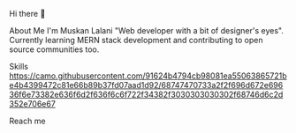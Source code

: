 Hi there 👋

About Me
I'm Muskan Lalani "Web developer with a bit of designer's eyes".
Currently learning MERN stack development and contributing to open source communities too.

Skills
https://camo.githubusercontent.com/91624b4794cb98081ea55063865721be4b4399472c81e66b89b37fd07aad1d92/68747470733a2f2f696d672e69636f6e73382e636f6d2f636f6c6f722f34382f3030303030302f68746d6c2d352e706e67

Reach me
